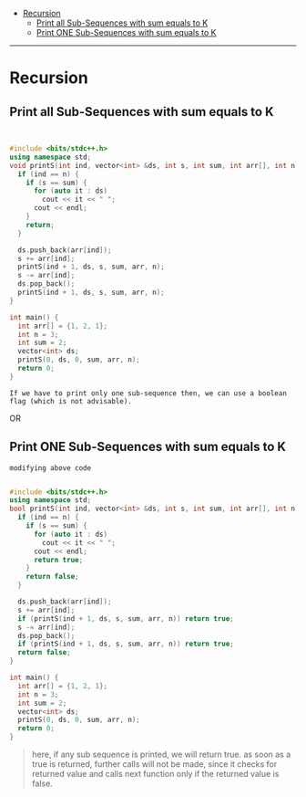 - [Recursion](https://github.com/roshgupta/DSA-Notes#recursion)
  - [Print all Sub-Sequences with sum equals to K](https://github.com/roshgupta/DSA-Notes#print-all-sub-sequences-with-sum-equals-to-k)
  - [Print ONE Sub-Sequences with sum equals to K](https://github.com/roshgupta/DSA-Notes#print-one-sub-sequences-with-sum-equals-to-k)
  


<hr>

# Recursion

## Print all Sub-Sequences with sum equals to K

```cpp


#include <bits/stdc++.h>
using namespace std;
void printS(int ind, vector<int> &ds, int s, int sum, int arr[], int n) {
  if (ind == n) {
    if (s == sum) {
      for (auto it : ds)
        cout << it << " ";
      cout << endl;
    }
    return;
  }

  ds.push_back(arr[ind]);
  s += arr[ind];
  printS(ind + 1, ds, s, sum, arr, n);
  s -= arr[ind];
  ds.pop_back();
  printS(ind + 1, ds, s, sum, arr, n);
}

int main() {
  int arr[] = {1, 2, 1};
  int n = 3;
  int sum = 2;
  vector<int> ds;
  printS(0, ds, 0, sum, arr, n);
  return 0;
}

```

` If we have to print only one sub-sequence then, we can use a boolean flag (which is not advisable). `

OR

## Print ONE Sub-Sequences with sum equals to K

` modifying above code `

```cpp

#include <bits/stdc++.h>
using namespace std;
bool printS(int ind, vector<int> &ds, int s, int sum, int arr[], int n) {
  if (ind == n) {
    if (s == sum) {
      for (auto it : ds)
        cout << it << " ";
      cout << endl;
      return true;
    }
    return false;
  }

  ds.push_back(arr[ind]);
  s += arr[ind];
  if (printS(ind + 1, ds, s, sum, arr, n)) return true;
  s -= arr[ind];
  ds.pop_back();
  if (printS(ind + 1, ds, s, sum, arr, n)) return true;
  return false;
}

int main() {
  int arr[] = {1, 2, 1};
  int n = 3;
  int sum = 2;
  vector<int> ds;
  printS(0, ds, 0, sum, arr, n);
  return 0;
}


```
> here, if any sub sequence is printed, we will return true.
> as soon as a true is returned, further calls will not be made, since it checks for returned value and calls next function only if the returned value is false.

